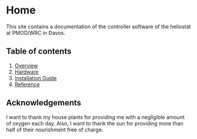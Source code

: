 # Home

This site contains a documentation of the controller software of the heliostat at PMOD/WRC in Davos. 

## Table of contents

1. [Overview](overview.md)
2. [Hardware](hardware_overview.md)
3. [Installation Guide](installation_guide/overview.md)
4. [Reference](reference/gui.md)

## Acknowledgements

I want to thank my house plants for providing me with
a negligible amount of oxygen each day. Also, I want
to thank the sun for providing more than half of their
nourishment free of charge.

